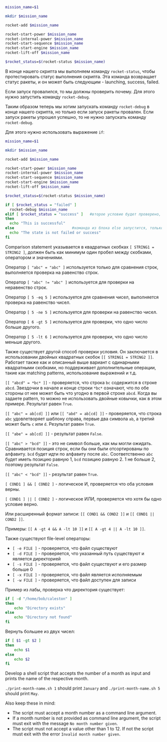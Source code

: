 ```bash
mission_name=$1

mkdir $mission_name

rocket-add $mission_name

rocket-start-power $mission_name
rocket-internal-power $mission_name
rocket-start-sequence $mission_name
rocket-start-engine $mission_name
rocket-lift-off $mission_name

$rocket_status=$(rocket-status $mission_name)
```

В конце нашего скрипта мы выполняем команду `rocket-status`, чтобы протестировать статус выполнения скрипта. Эта команда возвращает статус ракеты, и он может быть следующим - launching, success, failed.

Если запуск провалился, то мы должны проверить почему. Для этого нужно запустить команду `rocket-debug`.

Таким образом теперь мы хотим запускать команду `rocket-debug` в конце нашего скрипта, но только если запуск ракеты провален. Если запуск ракеты упрошел успешно, то не нужно запускать команду `rocket-debug`.

Для этого нужно использовать выражение `if`:

```bash
mission_name=$1

mkdir $mission_name

rocket-add $mission_name

rocket-start-power $mission_name
rocket-internal-power $mission_name
rocket-start-sequence $mission_name
rocket-start-engine $mission_name
rocket-lift-off $mission_name

$rocket_status=$(rocket-status $mission_name)

if [ $rocket_status = "failed" ]
  rocket-debug $mission_name
elif [ $rocket_status = "success" ]   #второе условие будет проверено, только если первое не равно True
then
  echo "This is successful"
else                          #команда из блока else запустится, только если первые два условия не равны True
  echo "The state is not failed or success"
fi
```

Comparison statement указывается в квадратных скобках `[ STRING1 = STRING2 ]`, должен быть как минимум один пробел между скобками, оператором и значениями.

Оператор `[ "abc" = "abc" ]` используется только для сравнения строк, выполняется проверка на равенство строк.

Оператор `[ "abc" != "abc" ]` используется для проверки на неравенство строк.

Оператор `[ 5 -eq 5 ]` используется для сравнения чисел, выполняется проверка на равенство чисел.

Оператор `[ 5 -ne 5 ]` используется для проверки на равенство чисел.

Оператор `[ 6 -gt 5 ]` используется для проверки, что одно число больше другого.

Оператор `[ 5 -lt 6 ]` используется для проверки, что одно число меньше другого.

Также существует другой способ проверки условия. Он заключается в использовании двойных квадратных скобок `[[ STRING1 = STRING2 ]]`. Работает также как и описанный выше вариант с одинарными квадратными скобками, но поддерживает дополнительные операции, такие как matching patterns, использование выражений и т.д.

`[[ "abcd" = *bc* ]]` - проверяется, что строка `bc` содержится в строке `abcd`. Звездочки в начале и конце строки `*bc*` означают, что по обе стороны от нее может быть что угодно в первой строке `abcd`. Когда вы задаете pattern, то можно не использовать двойные ковычки, как в этом примере. Результат равен `True`.

`[[ "abc" = ab[cd] ]]` или `[[ "abd" = ab[cd] ]]` - проверяется, что строка `abc` удовлетворяет шаблону справа, первые два символа `ab`, а третий может быть `c` или `d`. Результат равен `True`.

`[[ "abe" = ab[cd] ]]` - результат равен `False`.

`[[ "abc" > "bcd" ]]` - это не символ больше, как мы могли ожидать. Сравнивается позиция строк, если бы они были отсортированы по алфавиту. `bcd` будет идти по алфавиту после `abc`. Соответственно `abc` будет иметь позицию равную 1, `bcd` позицию равную 2. 1 не больше 2, поэтому результат `False`.

`[[ "abc" < "bcd" ]]` - результат равен `True`.

`[ COND1 ] && [ COND2 ]` - логическое И, проверяется что оба условия верны.

`[ COND1 ] || [ COND2 ]` - логическое ИЛИ, проверяется что хотя бы одно условие верно.

Или расширенный формат записи: `[[ COND1 && COND2 ]]` и `[[ COND1 || COND2 ]]`.

Примеры: `[[ A -gt 4 && A -lt 10 ]]` и `[[ A -gt 4 || A -lt 10 ]]`.

Также существуют file-level операторы:
- `[ -e FILE ]` - проверяется, что файл существуют
- `[ -d FILE ]` - проверяется, что указанный путь существуют и является директорией
- `[ -s FILE ]` - проверяется, что файл существуют и его размер больше 0
- `[ -x FILE ]` - проверяется, что файл является исполняемым
- `[ -w FILE ]` - проверяется, что файл доступен для записи

Пример из лабы, проверка что директория существует:

```bash
if [ -d "/home/bob/caleston" ]
then
    echo "Directory exists"
else
    echo "Directory not found"
fi
```

Вернуть большее из двух чисел:

```bash
if [ $1 -gt $2 ]
then
    echo $1
else
    echo $2
fi
```

Develop a shell script that accepts the number of a month as input and prints the name of the respective month.

`./print-month-name.sh 1` should print `January` and `./print-month-name.sh 5` should print `May`.

Also keep these in mind:
- The script must accept a month number as a command line argument.
- If a month number is not provided as command line argument, the script must exit with the message `No month number given`.
- The script must not accept a value other than 1 to 12. If not the script must exit with the error `Invalid month number given`.
